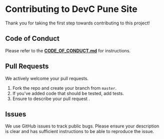 # Contributing to DevC Pune Site
Thank you for taking the first step towards contributing to this project! 

## Code of Conduct
Please refer to the **[CODE_OF_CONDUCT.md]()** for instructions. 

## Pull Requests
We actively welcome your pull requests.

1. Fork the repo and create your branch from `master`.
2. If you've added code that should be tested, add tests.
3. Ensure to describe your pull request .

## Issues
We use GitHub issues to track public bugs. Please ensure your description is
clear and has sufficient instructions to be able to reproduce the issue.

